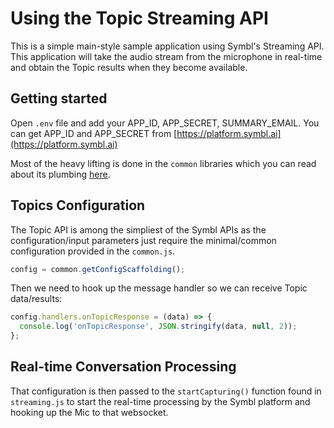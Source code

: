 #  Using the Topic Streaming API

This is a simple main-style sample application using Symbl's Streaming API. This application will take the audio stream from the microphone in real-time and obtain the Topic results when they become available.

## Getting started

Open `.env` file and add your APP_ID, APP_SECRET, SUMMARY_EMAIL. You can get APP_ID and APP_SECRET from [https://platform.symbl.ai](https://platform.symbl.ai)

Most of the heavy lifting is done in the `common` libraries which you can read about its plumbing [here](../../common/README.md).

## Topics Configuration

The Topic API is among the simpliest of the Symbl APIs as the configuration/input parameters just require the minimal/common configuration provided in the `common.js`.

```javascript
config = common.getConfigScaffolding();
```

Then we need to hook up the message handler so we can receive Topic data/results:

```javascript
config.handlers.onTopicResponse = (data) => {
  console.log('onTopicResponse', JSON.stringify(data, null, 2));
};
```

## Real-time Conversation Processing

That configuration is then passed to the `startCapturing()` function found in `streaming.js` to start the real-time processing by the Symbl platform and hooking up the Mic to that websocket.
